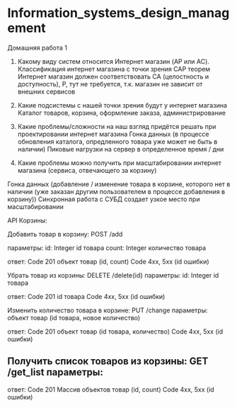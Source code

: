 # Information_systems_design_management
Домашняя работа 1

1. Какому виду систем относится Интернет магазин (AP или AC). Классификация интернет магазина с точки зрения CAP теорем
Интернет магазин должен соответствовать CA (целостность и доступность), P, тут не требуется, т.к. магазин не зависит от внешних сервисов

2. Какие подсистемы с нашей точки зрения будут у интернет магазина
Каталог товаров, корзина, оформление заказа, администрирование

3. Какие проблемы/сложности на наш взгляд придётся решать при проектировании интернет магазина
Гонка данных (в процессе обновления каталога, опредленного товара уже может не быть в наличии)
Пиковые нагрузки на сервер в определенное время / дни

4. Какие проблемы можно получить при масштабировании интернет магазина (сервиса, отвечающего за корзину)

Гонка данных (добавление / изменение товара в корзине, которого нет в наличии (уже заказан другим пользователем в процессе добавления в корзину))
Синхронная работа с СУБД создает узкое место при масштабировании

API Корзины:

Добавить товар в корзину:
POST /add

параметры:
id: Integer id товара
count: Integer количество товара

ответ:
Code 201 объект товар (id, count)
Code 4xx, 5xx (id ошибки)


Убрать товар из корзины:
DELETE /delete{id}
параметры:
id: Integer id товара

ответ:
Code 201 id товара
Code 4xx, 5xx (id ошибки)

Изменить количество товара в корзине:
PUT /change
параметры:
объект товар (id товара, новое количество)

ответ:
Code 201 объект товар (id товара, количество)
Code 4xx, 5xx (id ошибки)

Получить список товаров из корзины:
GET /get_list
параметры:
-

ответ:
Code 201 Массив объектов товар (id, count)
Code 4xx, 5xx (id ошибки)
